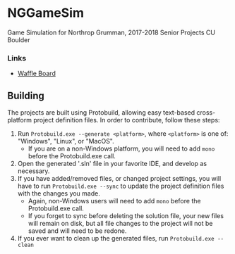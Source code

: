 # NGGameSim
Game Simulation for Northrop Grumman, 2017-2018 Senior Projects CU Boulder


### Links
* [Waffle Board](https://waffle.io/NGGameSim/NGGameSim)


## Building
The projects are built using Protobuild, allowing easy text-based cross-platform project definition files. In order to contribute, follow these steps:
1. Run `Protobuild.exe --generate <platform>`, where `<platform>` is one of: "Windows", "Linux", or "MacOS".
    * If you are on a non-Windows platform, you will need to add `mono` before the Protobuild.exe call.
2. Open the generated '.sln' file in your favorite IDE, and develop as necessary.
3. If you have added/removed files, or changed project settings, you will have to run `Protobuild.exe --sync` to update the project definition files with the changes you made.
    * Again, non-Windows users will need to add `mono` before the Protobuild.exe call.
    * If you forget to sync before deleting the solution file, your new files will remain on disk, but all file changes to the project will not be saved and will need to be redone.
4. If you ever want to clean up the generated files, run `Protobuild.exe --clean`